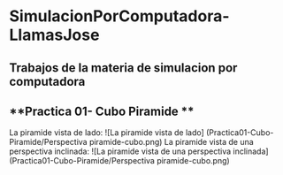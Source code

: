 # SimulacionPorComputadora-LlamasJose
## Trabajos de la materia de simulacion por computadora
## **Practica 01- Cubo Piramide ** 
La piramide vista de lado: 
![La piramide vista de lado] (Practica01-Cubo-Piramide/Perspectiva piramide-cubo.png)
La piramide vista de una perspectiva inclinada:
![La piramide vista de una perspectiva inclinada] (Practica01-Cubo-Piramide/Perspectiva piramide-cubo.png)

